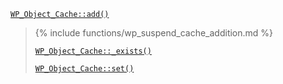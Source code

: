 <p><code><a href="https://developer.wordpress.org/reference/classes/wp_object_cache/add/">WP_Object_Cache::add()</a></code></p>

<blockquote>

{% include functions/wp_suspend_cache_addition.md %}
 
 [`WP_Object_Cache::_exists()`](https://developer.wordpress.org/reference/classes/wp_object_cache/_exists/)
 
 [`WP_Object_Cache::set()`](https://developer.wordpress.org/reference/classes/wp_object_cache/set/)

</blockquote>